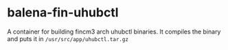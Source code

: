 # balena-fin-uhubctl
A container for building fincm3 arch uhubctl binaries. It compiles the binary and puts it in `/usr/src/app/uhubctl.tar.gz`
